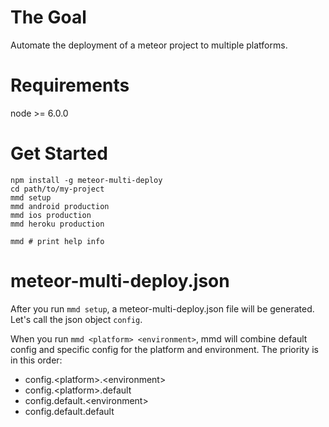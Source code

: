# The Goal
Automate the deployment of a meteor project to multiple platforms.

# Requirements
node >= 6.0.0

# Get Started
```
npm install -g meteor-multi-deploy
cd path/to/my-project
mmd setup
mmd android production
mmd ios production
mmd heroku production

mmd # print help info
```

# meteor-multi-deploy.json
After you run `mmd setup`, a meteor-multi-deploy.json file will be generated.
Let's call the json object `config`.

When you run `mmd <platform> <environment>`, mmd will combine default config and
specific config for the platform and environment. The priority is in this order:

- config.\<platform\>.\<environment\>
- config.\<platform\>.default
- config.default.\<environment\>
- config.default.default
